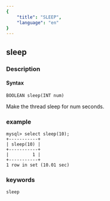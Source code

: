 ```yaml
---
{
    "title": "SLEEP",
    "language": "en"
}
---
```


<!-- 
Licensed to the Apache Software Foundation (ASF) under one
or more contributor license agreements.  See the NOTICE file
distributed with this work for additional information
regarding copyright ownership.  The ASF licenses this file
to you under the Apache License, Version 2.0 (the
"License"); you may not use this file except in compliance
with the License.  You may obtain a copy of the License at

  http://www.apache.org/licenses/LICENSE-2.0

Unless required by applicable law or agreed to in writing,
software distributed under the License is distributed on an
"AS IS" BASIS, WITHOUT WARRANTIES OR CONDITIONS OF ANY
KIND, either express or implied.  See the License for the
specific language governing permissions and limitations
under the License.
-->

## sleep
### Description
#### Syntax

`BOOLEAN sleep(INT num)`

Make the thread sleep for num seconds.

### example

```
mysql> select sleep(10);
+-----------+
| sleep(10) |
+-----------+
|         1 |
+-----------+
1 row in set (10.01 sec)

```
### keywords
    sleep
